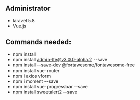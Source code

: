 ## Administrator

- laravel 5.8
- Vue.js

## Commands needed:

- npm install
- npm install admin-lte@v3.0.0-alpha.2 --save
- npm install --save-dev @fortawesome/fontawesome-free
- npm install vue-router
- npm i axios vform
- npm i moment --save
- npm install vue-progressbar --save
- npm install sweetalert2 --save



